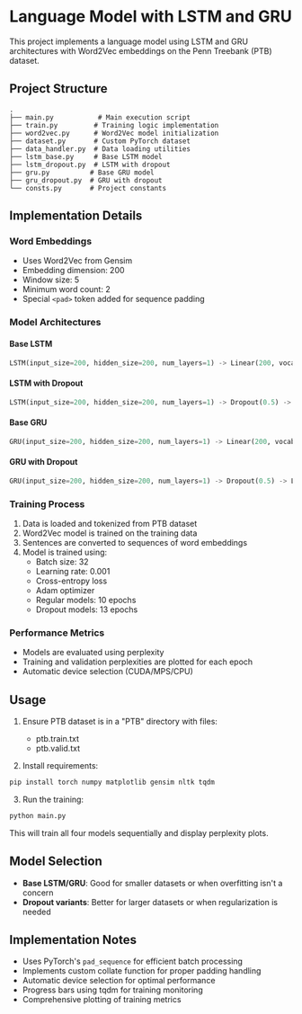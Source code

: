 # Language Model with LSTM and GRU

This project implements a language model using LSTM and GRU architectures with Word2Vec embeddings on the Penn Treebank (PTB) dataset.

## Project Structure

```
.
├── main.py           # Main execution script
├── train.py         # Training logic implementation
├── word2vec.py      # Word2Vec model initialization
├── dataset.py       # Custom PyTorch dataset
├── data_handler.py  # Data loading utilities
├── lstm_base.py     # Base LSTM model
├── lstm_dropout.py  # LSTM with dropout
├── gru.py          # Base GRU model
├── gru_dropout.py  # GRU with dropout
└── consts.py       # Project constants
```

## Implementation Details

### Word Embeddings
- Uses Word2Vec from Gensim
- Embedding dimension: 200
- Window size: 5
- Minimum word count: 2
- Special `<pad>` token added for sequence padding

### Model Architectures

#### Base LSTM
```python
LSTM(input_size=200, hidden_size=200, num_layers=1) -> Linear(200, vocab_size)
```

#### LSTM with Dropout
```python
LSTM(input_size=200, hidden_size=200, num_layers=1) -> Dropout(0.5) -> Linear(200, vocab_size)
```

#### Base GRU
```python
GRU(input_size=200, hidden_size=200, num_layers=1) -> Linear(200, vocab_size)
```

#### GRU with Dropout
```python
GRU(input_size=200, hidden_size=200, num_layers=1) -> Dropout(0.5) -> Linear(200, vocab_size)
```

### Training Process
1. Data is loaded and tokenized from PTB dataset
2. Word2Vec model is trained on the training data
3. Sentences are converted to sequences of word embeddings
4. Model is trained using:
   - Batch size: 32
   - Learning rate: 0.001
   - Cross-entropy loss
   - Adam optimizer
   - Regular models: 10 epochs
   - Dropout models: 13 epochs

### Performance Metrics
- Models are evaluated using perplexity
- Training and validation perplexities are plotted for each epoch
- Automatic device selection (CUDA/MPS/CPU)

## Usage

1. Ensure PTB dataset is in a "PTB" directory with files:
   - ptb.train.txt
   - ptb.valid.txt

2. Install requirements:
```bash
pip install torch numpy matplotlib gensim nltk tqdm
```

3. Run the training:
```bash
python main.py
```

This will train all four models sequentially and display perplexity plots.

## Model Selection

- **Base LSTM/GRU**: Good for smaller datasets or when overfitting isn't a concern
- **Dropout variants**: Better for larger datasets or when regularization is needed

## Implementation Notes

- Uses PyTorch's `pad_sequence` for efficient batch processing
- Implements custom collate function for proper padding handling
- Automatic device selection for optimal performance
- Progress bars using tqdm for training monitoring
- Comprehensive plotting of training metrics